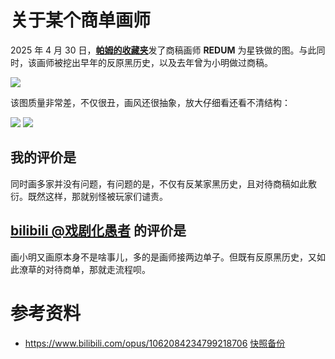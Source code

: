 # 关于某个商单画师

2025 年 4 月 30 日，[**帕姆的收藏夹**](https://space.bilibili.com/508103429)发了商稿画师 **REDUM** 为星铁做的图。与此同时，该画师被挖出早年的反原黑历史，以及去年曾为小明做过商稿。

![](https://raw.githubusercontent.com/bxx-114514/iming-blog/refs/heads/main/evil-of-kurogames/images/REDUM/1.png)

该图质量非常差，不仅很丑，画风还很抽象，放大仔细看还看不清结构：

![](https://raw.githubusercontent.com/bxx-114514/iming-blog/refs/heads/main/evil-of-kurogames/images/REDUM/2.png)
![](https://raw.githubusercontent.com/bxx-114514/iming-blog/refs/heads/main/evil-of-kurogames/images/REDUM/3.png)

## 我的评价是

同时画多家并没有问题，有问题的是，不仅有反某家黑历史，且对待商稿如此敷衍。既然这样，那就别怪被玩家们谴责。

## [bilibili @戏剧化愚者](https://space.bilibili.com/19976514) 的评价是

画小明又画原本身不是啥事儿，多的是画师接两边单子。但既有反原黑历史，又如此潦草的对待商单，那就走流程呗。

# 参考资料
* https://www.bilibili.com/opus/1062084234799218706 [快照备份](https://web.archive.org/web/20250501205933/https://www.bilibili.com/opus/1062084234799218706)
